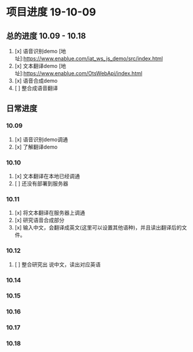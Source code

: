 # 项目进度 19-10-09

## 总的进度 10.09 - 10.18

1. [x] 语音识别demo [地址]:https://www.enablue.com/iat_ws_js_demo/src/index.html
2. [x] 文本翻译demo [地址]:https://www.enablue.com/OtsWebApi/index.html
3. [x] 语音合成demo
4. [ ] 整合成语音翻译

## 日常进度

### 10.09

1. [x] 语音识别demo调通
2. [x] 了解翻译demo

### 10.10

1. [x] 文本翻译在本地已经调通
2. [ ] 还没有部署到服务器

### 10.11

1. [x] 将文本翻译在服务器上调通
2. [x] 研究语音合成部分
3. [x] 输入中文，会翻译成英文(这里可以设置其他语种)，并且读出翻译后的文件。

### 10.12

1. [ ] 整合研究出  说中文，读出对应英语

### 10.14
### 10.15
### 10.16
### 10.17
### 10.18
